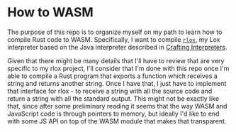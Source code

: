 # How to WASM

The purpose of this repo is to organize myself on my path to learn how to compile Rust code
to WASM. Specifically, I want to compile [`rlox`](http://github.com/julioolvr/rlox), my Lox
interpreter based on the Java interpreter described in
[Crafting Interpreters](http://github.com/julioolvr/rlox).

Given that there might be many details that I'll have to review that are very specific to my
rlox project, I'll consider that I'm done with this repo once I'm able to compile a Rust program
that exports a function which receives a string and returns another string. Once I have that,
I just have to implement that interface for rlox - to receive a string with all the source code
and return a string with all the standard output. This might not be exactly like that, since
after some preliminary reading it seems that the way WASM and JavaScript code is through pointers
to memory, but ideally I'd like to end with some JS API on top of the WASM module that makes that
transparent.
